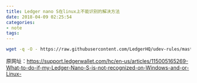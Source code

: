 ```yaml
---
title: Ledger nano S在linux上不能识别的解决方法
date: 2018-04-09 02:25:54 
categories: 
- note
tags: 
---
```


```bash
wget -q -O - https://raw.githubusercontent.com/LedgerHQ/udev-rules/master/add_udev_rules.sh | sudo bash
```

原网址：https://support.ledgerwallet.com/hc/en-us/articles/115005165269-What-to-do-if-my-Ledger-Nano-S-is-not-recognized-on-Windows-and-or-Linux-

